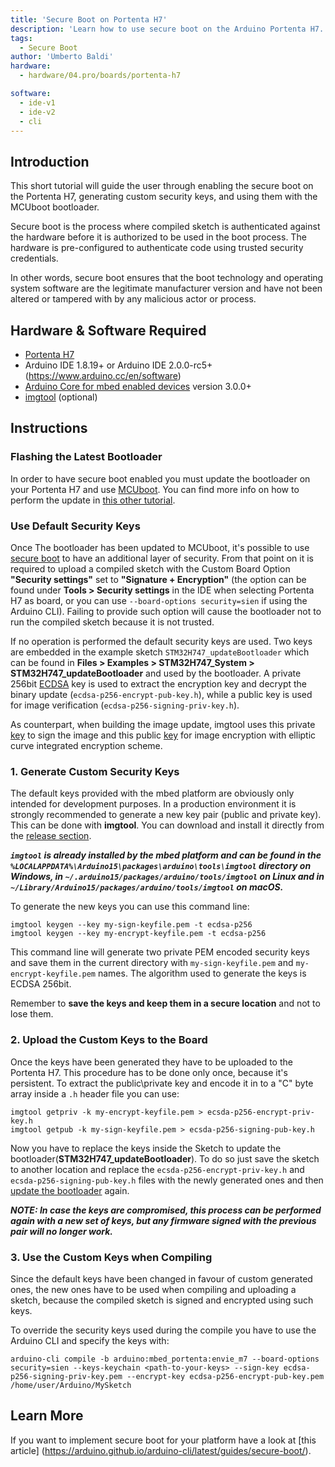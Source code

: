 ```yaml
---
title: 'Secure Boot on Portenta H7'
description: 'Learn how to use secure boot on the Arduino Portenta H7.'
tags: 
  - Secure Boot
author: 'Umberto Baldi'
hardware:
  - hardware/04.pro/boards/portenta-h7

software:
  - ide-v1
  - ide-v2
  - cli
---
```

## Introduction
This short tutorial will guide the user through enabling the secure boot on the Portenta H7, generating custom security keys, and using them with the MCUboot bootloader.

Secure boot is the process where compiled sketch is authenticated against the hardware before it is authorized to be used in the boot process. The hardware is pre-configured to authenticate code using trusted security credentials.

In other words, secure boot ensures that the boot technology and operating system software are the legitimate manufacturer version and have not been altered or tampered with by any malicious actor or process.

## Hardware & Software Required
-   [Portenta H7](https://store.arduino.cc/portenta-h7)
-   Arduino IDE 1.8.19+  or Arduino IDE 2.0.0-rc5+ (https://www.arduino.cc/en/software)
-   [Arduino Core for mbed enabled devices](https://github.com/arduino/ArduinoCore-mbed) version 3.0.0+
-   [imgtool](https://github.com/arduino/imgtool-packing/releases/latest) (optional)

## Instructions

### Flashing the Latest Bootloader
In order to have secure boot enabled you must update the bootloader on your Portenta H7 and use [MCUboot](https://www.mcuboot.com/). You can find more info on how to perform the update in [this other tutorial](https://docs.arduino.cc/tutorials/portenta-h7/updating-the-bootloader).

### Use Default Security Keys
Once The bootloader has been updated to MCUboot, it's possible to use [secure boot](https://www.keyfactor.com/blog/what-is-secure-boot-its-where-iot-security-starts/) to have an additional layer of security. From that point on it is required to upload a compiled sketch with the Custom Board Option **"Security settings"** set to **"Signature + Encryption"** (the option can be found under **Tools > Security settings** in the IDE when selecting Portenta H7 as board, or you can use `--board-options security=sien` if using the Arduino CLI). Failing to provide such option will cause the bootloader not to run the compiled sketch because it is not trusted.

If no operation is performed the default security keys are used.
Two keys are embedded in the example sketch `STM32H747_updateBootloader` which can be found in **Files > Examples > STM32H747_System > STM32H747_updateBootloader** and used by the bootloader.
A private 256bit [ECDSA](https://en.wikipedia.org/wiki/Elliptic_Curve_Digital_Signature_Algorithm) key is used to extract the encryption key and decrypt the binary update (`ecdsa-p256-encrypt-pub-key.h`), while a public key is used for image verification (`ecdsa-p256-signing-priv-key.h`).

As counterpart, when building the image update, imgtool uses this private [key](https://github.com/arduino/ArduinoCore-mbed/pull/447/files#diff-f43e4850d60c61854678f6f80c6ddc4b59e3e68ca7e71b02e5ed15288c9aadb4) to sign the image and this public [key](https://github.com/arduino/ArduinoCore-mbed/pull/447/files#diff-95bb7b27de14276896a2bec099dc5a498d5332616458c04263efc8d24810e6a6) for image encryption with elliptic curve integrated encryption scheme.

### 1. Generate Custom Security Keys
The default keys provided with the mbed platform are obviously only intended for development purposes. In a production environment it is strongly recommended to generate a new key pair (public and private key).
This can be done with **imgtool**. You can download and install it directly from the [release section](https://github.com/arduino/imgtool-packing/releases/latest).

***`imgtool` is already installed by the mbed platform and can be found in the `%LOCALAPPDATA%\Arduino15\packages\arduino\tools\imgtool` directory on Windows, in `~/.arduino15/packages/arduino/tools/imgtool` on Linux and in `~/Library/Arduino15/packages/arduino/tools/imgtool` on macOS.***

To generate the new keys you can use this command line:
```
imgtool keygen --key my-sign-keyfile.pem -t ecdsa-p256
imgtool keygen --key my-encrypt-keyfile.pem -t ecdsa-p256
```
This command line will generate two private PEM encoded security keys and save them in the current directory with `my-sign-keyfile.pem` and `my-encrypt-keyfile.pem` names. The algorithm used to generate the keys is ECDSA 256bit.

Remember to **save the keys and keep them in a secure location** and not to lose them.

### 2. Upload the Custom Keys to the Board
Once the keys have been generated they have to be uploaded to the Portenta H7. This procedure has to be done only once, because it's persistent. To extract the public\private key and encode it in to a "C" byte array inside a `.h` header file you can use:
```
imgtool getpriv -k my-encrypt-keyfile.pem > ecsda-p256-encrypt-priv-key.h 
imgtool getpub -k my-sign-keyfile.pem > ecsda-p256-signing-pub-key.h
```

Now you have to replace the keys inside the Sketch to update the bootloader(**STM32H747_updateBootloader**).
To do so just save the sketch to another location and replace the `ecsda-p256-encrypt-priv-key.h` and `ecsda-p256-signing-pub-key.h` files with the newly generated ones and then [update the bootloader](https://docs.arduino.cc/tutorials/portenta-h7/updating-the-bootloader) again.

***NOTE: In case the keys are compromised, this process can be performed again with a new set of keys, but any firmware signed with the previous pair will no longer work.***

### 3. Use the Custom Keys when Compiling
Since the default keys have been changed in favour of custom generated ones, the new ones have to be used when compiling and uploading a sketch, because the compiled sketch is signed and encrypted using such keys.

To override the security keys used during the compile you have to use the Arduino CLI and specify the keys with:
```
arduino-cli compile -b arduino:mbed_portenta:envie_m7 --board-options security=sien --keys-keychain <path-to-your-keys> --sign-key ecdsa-p256-signing-priv-key.pem --encrypt-key ecdsa-p256-encrypt-pub-key.pem /home/user/Arduino/MySketch
```

## Learn More
If you want to implement secure boot for your platform have a look at [this article] (https://arduino.github.io/arduino-cli/latest/guides/secure-boot/).

